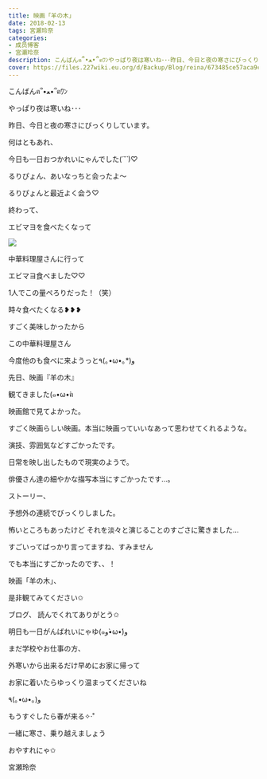 ```yaml
---
title: 映画「羊の木」
date: 2018-02-13
tags: 宮瀬玲奈
categories: 
- 成员博客
- 宮瀬玲奈
description: こんばんฅ՞•ﻌ•՞ฅﾜﾝやっぱり夜は寒いね･･･昨日、今日と夜の寒さにびっくりしています。何はともあれ、今日も一日おつかれいにゃんでした(*´˘`*)♡るりぴょん、あいなっち...
cover: https://files.227wiki.eu.org/d/Backup/Blog/reina/673485ce57aca9c5f2ead768fc815.jpg 
---
```




こんばんฅ՞•ﻌ•՞ฅﾜﾝ



やっぱり夜は寒いね･･･

昨日、今日と夜の寒さにびっくりしています。



何はともあれ、

今日も一日おつかれいにゃんでした(*´˘`*)♡





るりぴょん、あいなっちと会ったよ〜


るりぴょんと最近よく会う♡




終わって、




エビマヨを食べたくなって



![](https://files.227wiki.eu.org/d/Backup/Blog/reina/673485ce57aca9c5f2ead768fc815.jpg)






中華料理屋さんに行って

エビマヨ食べました♡♡




1人でこの量ぺろりだった！（笑）



時々食べたくなる‪❥❥❥‬



すごく美味しかったから

この中華料理屋さん

今度他のも食べに来ようっと٩(｡•ω•｡*)و















先日、映画『羊の木』


観てきました(๑•ω•́ฅ





映画館で見てよかった。


すごく映画らしい映画。本当に映画っていいなあって思わせてくれるような。




演技、雰囲気などすごかったです。




日常を映し出したもので現実のようで。


俳優さん達の細やかな描写本当にすごかったです...。





ストーリー、

予想外の連続でびっくりしました。



怖いところもあったけど
それを淡々と演じることのすごさに驚きました...



すごいってばっかり言ってますね、すみません


でも本当にすごかったのです、、！




映画「羊の木」、

是非観てみてください✩







ブログ、
読んでくれてありがとう✩


明日も一日がんばれいにゃゆ(๑و•̀ω•́)و




まだ学校やお仕事の方、

外寒いから出来るだけ早めにお家に帰って

お家に着いたらゆっくり温まってくださいね

٩(｡•ω•｡)و



もうすぐしたら春が来る✧‧˚


一緒に寒さ、乗り越えましょう




おやすれにゃ✩




宮瀬玲奈



